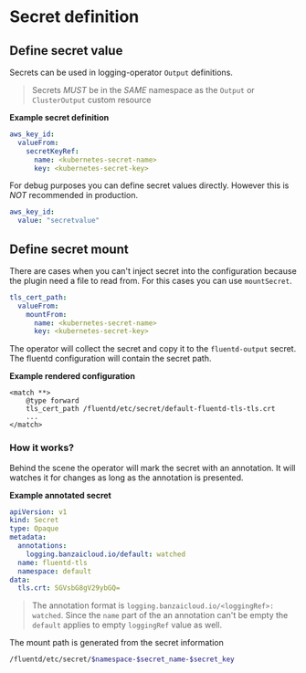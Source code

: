 # Secret definition

## Define secret value

Secrets can be used in logging-operator `Output` definitions.

> Secrets *MUST* be in the *SAME* namespace as the `Output` or `ClusterOutput` custom resource

**Example secret definition**
```yaml
aws_key_id:
  valueFrom:
    secretKeyRef:
      name: <kubernetes-secret-name>
      key: <kubernetes-secret-key>
```

For debug purposes you can define secret values directly. However this is *NOT* recommended in production.
```yaml
aws_key_id:
  value: "secretvalue"
```

## Define secret mount

There are cases when you can't inject secret into the configuration because the plugin need a file to read from. For this cases you can use `mountSecret`.

```yaml
tls_cert_path:
  valueFrom:
    mountFrom:
      name: <kubernetes-secret-name>
      key: <kubernetes-secret-key>
```

The operator will collect the secret and copy it to the `fluentd-output` secret. The fluentd configuration will contain the secret path.

**Example rendered configuration**
```
<match **>
    @type forward
    tls_cert_path /fluentd/etc/secret/default-fluentd-tls-tls.crt
    ...
</match>     
```

### How it works?
Behind the scene the operator will mark the secret with an annotation. It will watches it for changes as long as the annotation is presented.

**Example annotated secret**
```yaml
apiVersion: v1
kind: Secret
type: Opaque
metadata:
  annotations:
    logging.banzaicloud.io/default: watched
  name: fluentd-tls
  namespace: default
data:
  tls.crt: SGVsbG8gV29ybGQ=
```
 
> The annotation format is `logging.banzaicloud.io/<loggingRef>: watched`. Since the `name` part of the an annotation can't be empty the `default` applies to empty `loggingRef` value as well.

The mount path is generated from the secret information
```bash
/fluentd/etc/secret/$namespace-$secret_name-$secret_key
```